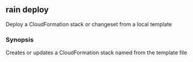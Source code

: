## rain deploy

Deploy a CloudFormation stack or changeset from a local template

### Synopsis

Creates or updates a CloudFormation stack named <stack> from the template file <template>. 
You can also create and execute changesets with this command.
If you don't specify a stack name, rain will use the template filename minus its extension.

If a template needs to be packaged before it can be deployed, rain will package the template first.
Rain will attempt to create an S3 bucket to store artifacts that it packages and deploys.
The bucket's name will be of the format rain-artifacts-<AWS account id>-<AWS region>.

The config flag can be used to programmatically set tags and parameters.
The format is similar to the "Template configuration file" for AWS CodePipeline just without the
'StackPolicy' key. The file can be in YAML or JSON format.

JSON:
  {
    "Parameters" : {
      "NameOfTemplateParameter" : "ValueOfParameter",
      ...
    },
    "Tags" : {
      "TagKey" : "TagValue",
      ...
    }
  }

YAML:
  Parameters:
    NameOfTemplateParameter: ValueOfParameter
    ...
  Tags:
    TagKey: TagValue
    ...

To create a changeset:

rain deploy --no-exec <template> [stackName]

To execute a changeset:

rain deploy --changeset <stackName> <changeSetName>

To list and delete changesets, use the ls and rm commands.


```
rain deploy <template> [stack]
```

### Options

```
      --changeset                execute the changeset, rain deploy --changeset <stackName> <changeSetName>
  -c, --config string            YAML or JSON file to set tags and parameters
  -d, --detach                   once deployment has started, don't wait around for it to finish
  -h, --help                     help for deploy
      --ignore-unknown-params    Ignore unknown parameters
  -k, --keep                     keep deployed resources after a failure by disabling rollbacks
  -x, --no-exec                  do not execute the changeset
      --node-style string        Set the node output style to tagged, doublequoted, singlequoted, literal, folded, quotescalars, original, or flow
      --params strings           set parameter values; use the format key1=value1,key2=value2
  -p, --profile string           AWS profile name; read from the AWS CLI configuration file
  -r, --region string            AWS region to use
      --role-arn string          ARN of an IAM role that CloudFormation should assume to deploy the stack
      --s3-bucket string         Name of the S3 bucket that is used to upload assets
      --s3-prefix string         Prefix to add to objects uploaded to S3 bucket
      --tags strings             add tags to the stack; use the format key1=value1,key2=value2
  -t, --termination-protection   enable termination protection on the stack
  -y, --yes                      don't ask questions; just deploy
```

### Options inherited from parent commands

```
      --debug       Output debugging information
      --no-colour   Disable colour output
```

### SEE ALSO

* [rain](index.md)	 - 

###### Auto generated by spf13/cobra on 21-Mar-2024
